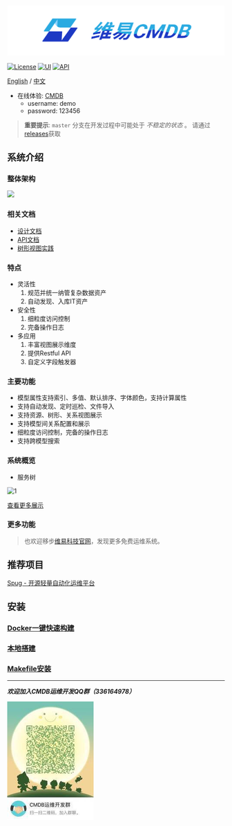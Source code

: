 ![基础资源视图](docs/logo.png)

[![License](https://img.shields.io/badge/License-AGPLv3-brightgreen)](https://github.com/veops/cmdb/blob/master/LICENSE)
[![UI](https://img.shields.io/badge/UI-Ant%20Design%20Pro%20Vue-brightgreen)](https://github.com/sendya/ant-design-pro-vue) 
[![API](https://img.shields.io/badge/API-Flask-brightgreen)](https://github.com/pallets/flask) 


[English](README_en.md) / [中文](README.md)

- 在线体验: <a href="https://cmdb.veops.cn" target="_blank">CMDB</a>
    - username: demo
    - password: 123456
    
> **重要提示**: `master` 分支在开发过程中可能处于 *不稳定的状态* 。
请通过[releases](https://github.com/veops/cmdb/releases)获取
    
系统介绍
-------------

### 整体架构

<img src=docs/view.png />

### 相关文档

- <a href="https://zhuanlan.zhihu.com/p/98453732" target="_blank">设计文档</a>
- <a href="https://github.com/veops/cmdb/tree/master/docs/cmdb_api.md" target="_blank">API文档</a>
- <a href="https://mp.weixin.qq.com/s/EflmmJ-qdUkddTx2hRt3pA" target="_blank">树形视图实践</a>

### 特点

- 灵活性
   1. 规范并统一纳管复杂数据资产
   2. 自动发现、入库IT资产
- 安全性
  1. 细粒度访问控制
  2. 完备操作日志
- 多应用
  1. 丰富视图展示维度
  2. 提供Restful API
  3. 自定义字段触发器
  
### 主要功能

- 模型属性支持索引、多值、默认排序、字体颜色，支持计算属性
- 支持自动发现、定时巡检、文件导入
- 支持资源、树形、关系视图展示
- 支持模型间关系配置和展示
- 细粒度访问控制，完备的操作日志
- 支持跨模型搜索

### 系统概览

- 服务树

![1](docs/0.png "首页展示")

[查看更多展示](docs/screenshot.md)

### 更多功能

> 也欢迎移步[维易科技官网](https://www.veops.cn)，发现更多免费运维系统。

## 推荐项目

[Spug - 开源轻量自动化运维平台](https://github.com/openspug/spug)

安装
----

### [Docker一键快速构建](docs/docker.md)

### [本地搭建](docs/local.md)

### [Makefile安装](docs/makefile.md)


----------------------

_**欢迎加入CMDB运维开发QQ群（336164978）**_

![QQ群](docs/qr_code.jpg)

